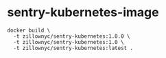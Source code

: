 # sentry-kubernetes-image

```
docker build \
  -t zillownyc/sentry-kubernetes:1.0.0 \
  -t zillownyc/sentry-kubernetes:1.0 \
  -t zillownyc/sentry-kubernetes:latest .
```
